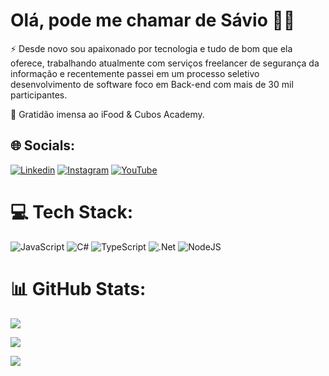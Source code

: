 # Olá, pode me chamar de Sávio 👋🏻

⚡ Desde novo sou apaixonado por tecnologia e tudo de bom que ela oferece, trabalhando atualmente com serviços freelancer de segurança da informação e recentemente passei em um processo seletivo desenvolvimento de software foco em Back-end com mais de 30 mil participantes. 

🚀 Gratidão imensa ao iFood & Cubos Academy. 

## 🌐 Socials:
[![Linkedin](https://img.shields.io/badge/LinkedIn-0077B5?&logo=linkedin&logoColor=white)](https://www.linkedin.com/in/s%C3%A1vio-rezende-954b96234/) 
[![Instagram](https://img.shields.io/badge/Instagram-%23E4405F.svg?logo=Instagram&logoColor=white)](https://instagram.com/sssvio) [![YouTube](https://img.shields.io/badge/YouTube-%23FF0000.svg?logo=YouTube&logoColor=white)](https://youtube.com/@@dev_savio) 


# 💻 Tech Stack:
![JavaScript](https://img.shields.io/badge/javascript-%23323330.svg?style=flat&logo=javascript&logoColor=%23F7DF1E) ![C#](https://img.shields.io/badge/c%23-%23239120.svg?style=flat&logo=c-sharp&logoColor=white) ![TypeScript](https://img.shields.io/badge/typescript-%23007ACC.svg?style=flat&logo=typescript&logoColor=white) ![.Net](https://img.shields.io/badge/.NET-5C2D91?style=flat&logo=.net&logoColor=white) ![NodeJS](https://img.shields.io/badge/node.js-6DA55F?style=flat&logo=node.js&logoColor=white)

# 📊 GitHub Stats:
![](https://github-readme-stats.vercel.app/api?username=ssssvio&theme=dark&hide_border=false&include_all_commits=true&count_private=true)<br/>

![](https://github-readme-stats.vercel.app/api/top-langs/?username=ssssvio&theme=dark&hide_border=false&include_all_commits=true&count_private=true&layout=compact)

[![](https://visitcount.itsvg.in/api?id=ssssvio&icon=5&color=12)](https://visitcount.itsvg.in)

